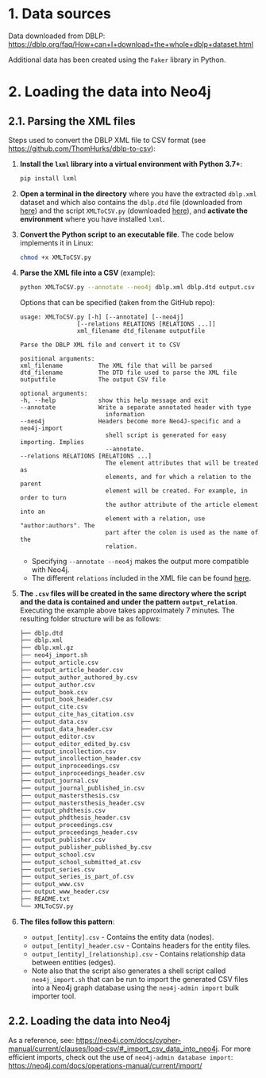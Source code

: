 # 1. Data sources

Data downloaded from DBLP: https://dblp.org/faq/How+can+I+download+the+whole+dblp+dataset.html

Additional data has been created using the `Faker` library in Python.

# 2. Loading the data into Neo4j

## 2.1. Parsing the XML files

Steps used to convert the DBLP XML file to CSV format (see https://github.com/ThomHurks/dblp-to-csv):

1. **Install the `lxml` library into a virtual environment with Python 3.7+**:
   
   ```bash
   pip install lxml
   ```

2. **Open a terminal in the directory** where you have the extracted `dblp.xml` dataset and which also contains the `dblp.dtd` file (downloaded from [here](https://dblp.org/faq/How+can+I+download+the+whole+dblp+dataset.html)) and the script `XMLToCSV.py` (downloaded [here](https://github.com/ThomHurks/dblp-to-csv)), and **activate the environment** where you have installed `lxml`.
   
3. **Convert the Python script to an executable file**. The code below implements it in Linux:
   
   ```bash
   chmod +x XMLToCSV.py
   ```

4. **Parse the XML file into a CSV** (example):
   
   ```bash
   python XMLToCSV.py --annotate --neo4j dblp.xml dblp.dtd output.csv --relations author:authored_by journal:published_in publisher:published_by school:submitted_at editor:edited_by cite:has_citation series:is_part_of
   ```
   
   Options that can be specified (taken from the GitHub repo):

   ```plain text
   usage: XMLToCSV.py [-h] [--annotate] [--neo4j]
                   [--relations RELATIONS [RELATIONS ...]]
                   xml_filename dtd_filename outputfile
   
   Parse the DBLP XML file and convert it to CSV
   
   positional arguments:
   xml_filename          The XML file that will be parsed
   dtd_filename          The DTD file used to parse the XML file
   outputfile            The output CSV file
   
   optional arguments:
   -h, --help            show this help message and exit
   --annotate            Write a separate annotated header with type
                           information
   --neo4j               Headers become more Neo4J-specific and a neo4j-import
                           shell script is generated for easy importing. Implies
                           --annotate.
   --relations RELATIONS [RELATIONS ...]
                           The element attributes that will be treated as
                           elements, and for which a relation to the parent
                           element will be created. For example, in order to turn
                           the author attribute of the article element into an
                           element with a relation, use "author:authors". The
                           part after the colon is used as the name of the
                           relation.
   ```

   - Specifying `--annotate --neo4j` makes the output more compatible with Neo4j.
   - The different `relations` included in the XML file can be found [here](https://dblp.org/faq/16154937.html).

5. **The `.csv` files will be created in the same directory where the script and the data is contained and under the pattern `output_relation`**. Executing the example above takes approximately 7 minutes. The resulting folder structure will be as follows:
   
   ```bash
   ├── dblp.dtd
   ├── dblp.xml
   ├── dblp.xml.gz
   ├── neo4j_import.sh
   ├── output_article.csv
   ├── output_article_header.csv
   ├── output_author_authored_by.csv
   ├── output_author.csv
   ├── output_book.csv
   ├── output_book_header.csv
   ├── output_cite.csv
   ├── output_cite_has_citation.csv
   ├── output_data.csv
   ├── output_data_header.csv
   ├── output_editor.csv
   ├── output_editor_edited_by.csv
   ├── output_incollection.csv
   ├── output_incollection_header.csv
   ├── output_inproceedings.csv
   ├── output_inproceedings_header.csv
   ├── output_journal.csv
   ├── output_journal_published_in.csv
   ├── output_mastersthesis.csv
   ├── output_mastersthesis_header.csv
   ├── output_phdthesis.csv
   ├── output_phdthesis_header.csv
   ├── output_proceedings.csv
   ├── output_proceedings_header.csv
   ├── output_publisher.csv
   ├── output_publisher_published_by.csv
   ├── output_school.csv
   ├── output_school_submitted_at.csv
   ├── output_series.csv
   ├── output_series_is_part_of.csv
   ├── output_www.csv
   ├── output_www_header.csv
   ├── README.txt
   └── XMLToCSV.py
   ```

6. **The files follow this pattern**:
   
   - `output_[entity].csv` - Contains the entity data (nodes).
   - `output_[entity]_header.csv` - Contains headers for the entity files.
   - `output_[entity]_[relationship].csv` - Contains relationship data between entities (edges).
   - Note also that the script also generates a shell script called `neo4j_import.sh` that can be run to import the generated CSV files into a Neo4j graph database using the `neo4j-admin import` bulk importer tool.

## 2.2. Loading the data into Neo4j

As a reference, see: https://neo4j.com/docs/cypher-manual/current/clauses/load-csv/#_import_csv_data_into_neo4j. For more efficient imports, check out the use of `neo4j-admin database import`: https://neo4j.com/docs/operations-manual/current/import/